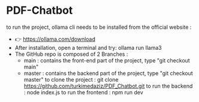 # PDF-Chatbot

to run the project, ollama cli needs to be installed from the official website : 
  - 👉 https://ollama.com/download
- After installation, open a terminal and try: ollama run llama3
- The GitHub repo is composed of 2 Branches :
  - main : contains the front-end part of the project, type "git checkout main" 
  - master : contains the backend part of the project, type "git checkout master"
to clone the project : git clone https://github.com/turkimedaziz/PDF_Chatbot.git
to run the backend : node index.js 
to run the frontend : npm run dev 
